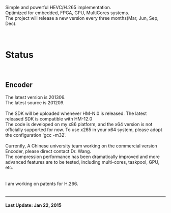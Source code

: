 Simple and powerful HEVC/H.265 implementation.<br>
Optimized for embedded, FPGA, GPU, MultiCores systems.<br>
The project will release a new version every three months(Mar, Jun, Sep, Dec).<br>
<br>
<br>
<h1>Status</h1>
<br>
<h2>Encoder</h2>
The latest version is 201306.<br>
The latest source is 201209.<br>
<br>
The SDK will be uploaded whenever HM-N.0 is released. The latest released SDK is compatible with HM-12.0<br>
The code is developed on my x86 platform, and the x64 version is not officially supported for now. To use x265 in your x64 system, please adopt the configuration 'gcc -m32'.<br>
<br>
Currently, A Chinese university team working on the commercial version Encoder, please direct contact Dr. Wang.<br>
The compression performance has been dramatically improved and more advanced features are to be tested, including multi-cores, taskpool, GPU, etc.<br>
<br>
<br>
I am working on patents for H.266.<br>
<br>
<hr />
<h4>Last Update: Jan 22, 2015</h4>
<br>